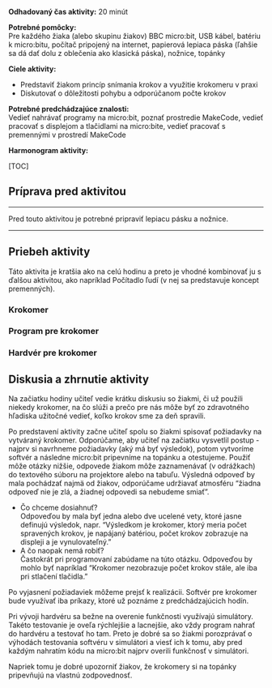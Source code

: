 <!--
**Pomocné materiály:**

* [Prezentácia]()
-->

**Odhadovaný čas aktivity:** 20 minút

**Potrebné pomôcky:**  
Pre každého žiaka (alebo skupinu žiakov) BBC micro:bit, USB kábel, batériu k micro:bitu, počítač pripojený na internet,
papierová lepiaca páska (ľahšie sa dá dať dolu z oblečenia ako klasická páska), nožnice, topánky

**Ciele aktivity:**

* Predstaviť žiakom princíp snímania krokov a využitie krokomeru v praxi
* Diskutovať o dôležitosti pohybu a odporúčanom počte krokov

**Potrebné predchádzajúce znalosti:**  
Vedieť nahrávať programy na micro:bit, poznať prostredie MakeCode, vedieť pracovať s displejom a tlačidlami na
micro:bite, vedieť pracovať s premennými v prostredí MakeCode

**Harmonogram aktivity:**

[TOC]

## Príprava pred aktivitou
---

Pred touto aktivitou je potrebné pripraviť lepiacu pásku a nožnice.

---
## Priebeh aktivity
Táto aktivita je kratšia ako na celú hodinu a preto je vhodné kombinovať ju s ďalšou aktivitou,
ako napríklad Počítadlo ľudí (v nej sa predstavuje koncept premenných).

### Krokomer
### Program pre krokomer
### Hardvér pre krokomer
## Diskusia a zhrnutie aktivity



Na začiatku hodiny učiteľ vedie krátku diskusiu so žiakmi, či už použili niekedy krokomer, na čo slúži a prečo pre nás
môže byť zo zdravotného hľadiska užitočné vedieť, koľko krokov sme za deň spravili. 

Po predstavení aktivity začne učiteľ spolu so žiakmi spisovať požiadavky na vytváraný krokomer. Odporúčame, aby učiteľ
na začiatku vysvetlil postup - najprv si navrhneme požiadavky (aký má byť výsledok), potom vytvoríme softvér a následne
micro:bit pripevníme na topánku a otestujeme. Použiť môže otázky nižšie, odpovede žiakom môže zaznamenávať (v odrážkach)
do textového súboru na projektore alebo na tabuľu. Výsledná odpoveď by mala pochádzať najmä od žiakov, odporúčame
udržiavať atmosféru “žiadna odpoveď nie je zlá, a žiadnej odpovedi sa nebudeme smiať”.


*   Čo chceme dosiahnuť? \
Odpoveďou by mala byť jedna alebo dve ucelené vety, ktoré jasne definujú výsledok, napr. “Výsledkom je krokomer, ktorý
meria počet spravených krokov, je napájaný batériou, počet krokov zobrazuje na displeji a je vynulovateľný.”
*   A čo naopak nemá robiť? \
Častokrát pri programovaní zabúdame na túto otázku. Odpoveďou by mohlo byť napríklad “Krokomer nezobrazuje počet krokov
stále, ale iba pri stlačení tlačidla.”


Po vyjasnení požiadaviek môžeme prejsť k realizácii. Softvér pre krokomer bude využívať iba príkazy, ktoré už poznáme
z predchádzajúcich hodín.

Pri vývoji hardvéru sa bežne na overenie funkčnosti využívajú simulátory. Takéto testovanie je oveľa rýchlejšie
a lacnejšie, ako vždy program nahrať do hardvéru a testovať ho tam. Preto je dobré sa so žiakmi porozprávať o výhodách testovania softvéru v simulátori a viesť ich k tomu, aby pred každým nahratím kódu na micro:bit najprv overili funkčnosť v simulátori. 

Napriek tomu je dobré upozorniť žiakov, že krokomery si na topánky pripevňujú na vlastnú zodpovednosť.